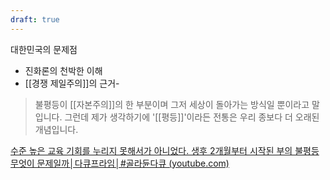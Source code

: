 ```yaml
---
draft: true
---
```

대한민국의 문제점
- 진화론의 천박한 이해
- [[경쟁 제일주의]]의 근거- 



> 불평등이 [[자본주의]]의 한 부분이며 그저 세상이 돌아가는 방식일 뿐이라고 말입니다.
> 그런데 제가 생각하기에 '[[평등]]'이라든 전통은 우리 종보다 더 오래된 개념입니다.

[수준 높은 교육 기회를 누리지 못해서가 아니었다. 생후 2개월부터 시작된 부의 불평등 무엇이 문제일까│다큐프라임│#골라듄다큐 (youtube.com)](https://www.youtube.com/watch?v=tJsjgeyMQiE&t=421s)

